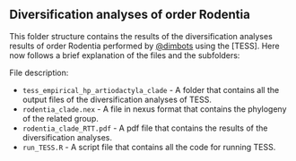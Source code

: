 Diversification analyses of order Rodentia
--------------

This folder structure contains the results of the diversification analyses results of order Rodentia
performed by [@dimbots](http://github.com/dimbots) using the [TESS].
Here now follows a brief explanation of the files and the subfolders:

File description:

- `tess_empirical_hp_artiodactyla_clade` - A folder that contains all the output files of the diversification analyses of TESS.
- `rodentia_clade.nex` - A file in nexus format that contains the phylogeny of the related group.
- `rodentia_clade_RTT.pdf` - A pdf file that contains the results of the diversification analyses.
- `run_TESS.R` - A script file that contains all the code for running TESS.
